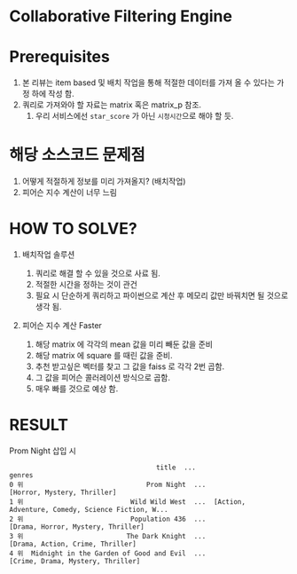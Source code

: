 # Collaborative Filtering Engine

# Prerequisites
1. 본 리뷰는 item based 및 배치 작업을 통해 적절한 데이터를 가져 올 수 있다는 가정 하에 작성 함.
2. 쿼리로 가져와야 할 자료는 matrix 혹은 matrix_p 참조.
   1. 우리 서비스에선 `star_score` 가 아닌 `시청시간`으로 해야 할 듯.

# 해당 소스코드 문제점
1. 어떻게 적절하게 정보를 미리 가져올지? (배치작업)
2. 피어슨 지수 계산이 너무 느림

# HOW TO SOLVE?
1. 배치작업 솔루션
   1. 쿼리로 해결 할 수 있을 것으로 사료 됨.
   2. 적절한 시간을 정하는 것이 관건
   3. 필요 시 단순하게 쿼리하고 파이썬으로 계산 후 메모리 값만 바꿔치면 될 것으로 생각 됨.

2. 피어슨 지수 계산 Faster
   1. 해당 matrix 에 각각의 mean 값을 미리 빼둔 값을 준비
   2. 해당 matrix 에 square 를 때린 값을 준비.
   3. 추천 받고싶은 벡터를 찾고 그 값을 faiss 로 각각 2번 곱함.
   4. 그 값을 피어슨 콜러레이션 방식으로 곱함.
   5. 매우 빠를 것으로 예상 함.

# RESULT
Prom Night 삽입 시
```text
                                     title  ...                                             genres
0 위                               Prom Night  ...                        [Horror, Mystery, Thriller]
1 위                           Wild Wild West  ...  [Action, Adventure, Comedy, Science Fiction, W...
2 위                           Population 436  ...                 [Drama, Horror, Mystery, Thriller]
3 위                          The Dark Knight  ...                   [Drama, Action, Crime, Thriller]
4 위  Midnight in the Garden of Good and Evil  ...                  [Crime, Drama, Mystery, Thriller]
```
